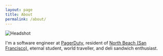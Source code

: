 ```yaml
---
layout: page
title: About
permalink: /about/
---
```


![Headshot](https://lh3.googleusercontent.com/-9NEDQes15Gs/V36buoxPC8I/AAAAAAAAAVY/iy89vhOA7lQn0jqpXZwXuya_b53FosBHwCKgB/w280-h280-p/prof.jpg)

I'm a software engineer at [PagerDuty](https://www.pagerduty.com/), resident of [North Beach (San Francisco)](https://en.wikipedia.org/wiki/North_Beach,_San_Francisco), eternal student, world traveller, and deli sandwich enthusiast.
